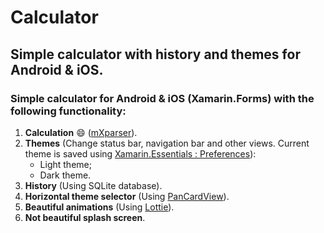 # Calculator
## Simple calculator with history and themes for Android &amp; iOS.

### Simple calculator for Android & iOS (Xamarin.Forms) with the following functionality:
1. **Calculation** :smile: ([mXparser](http://mathparser.org/)).
2. **Themes** (Change status bar, navigation bar and other views. Current theme is saved using [Xamarin.Essentials : Preferences](https://docs.microsoft.com/en-us/xamarin/essentials/preferences)):
   * Light theme;
   * Dark theme.
3. **History** (Using SQLite database).
4. **Horizontal theme selector** (Using [PanCardView](https://github.com/AndreiMisiukevich/CardView)).
5. **Beautiful animations** (Using [Lottie](https://github.com/martijn00/LottieXamarin)).
6. **Not beautiful splash screen**.
